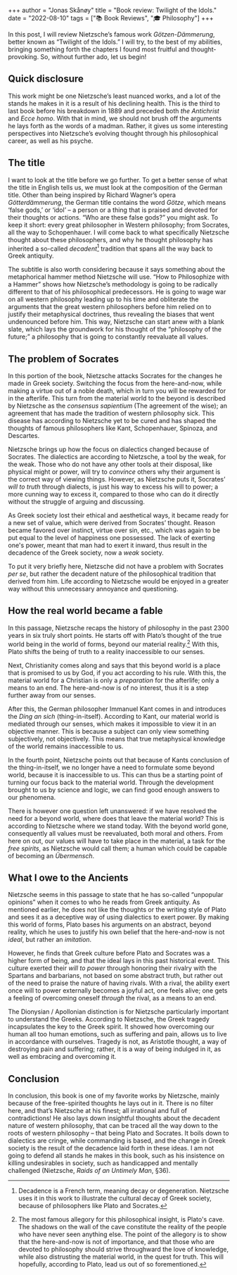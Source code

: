 +++ 
author = "Jonas Skånøy" 
title = "Book review: Twilight of the Idols." 
date = "2022-08-10" 
tags = ["📚 Book Reviews", "🎓 Philosophy"] 
+++

In this post, I will review Nietzsche’s famous work _Götzen-Dämmerung_, better known as “Twilight of the Idols.” I will try, to the best of my abilities, bringing something forth the chapters I found most fruitful and thought-provoking. So, without further ado, let us begin! 

 

## Quick disclosure 

 

This work might be one Nietzsche’s least nuanced works, and a lot of the stands he makes in it is a result of his declining health. This is the third to last book before his breakdown in 1889 and preceded both _the Antichrist_ and _Ecce homo_. With that in mind, we should not brush off the arguments he lays forth as the words of a madman. Rather, it gives us some interesting perspectives into Nietzsche’s evolving thought through his philosophical career, as well as his psyche. 

 

## The title 

 

I want to look at the title before we go further. To get a better sense of what the title in English tells us, we must look at the composition of the German title. Other than being inspired by Richard Wagner’s opera _Götterdämmerung_, the German title contains the word _Götze_, which means ‘false gods,’ or ‘idol’ – a person or a thing that is praised and devoted for their thoughts or actions. “Who are these false gods?” you might ask. To keep it short: every great philosopher in Western philosophy; from Socrates, all the way to Schopenhauer. I will come back to what specifically Nietzsche thought about these philosophers, and why he thought philosophy has inherited a so-called _decadent_[^1] tradition that spans all the way back to Greek antiquity. 

 

The subtitle is also worth considering because it says something about the metaphorical hammer method Nietzsche will use. “How to Philosophize with a Hammer” shows how Nietzsche’s methodology is going to be radically different to that of his philosophical predecessors. He is going to wage war on all western philosophy leading up to his time and obliterate the arguments that the great western philosophers before him relied on to justify their metaphysical doctrines, thus revealing the biases that went undenounced before him. This way, Nietzsche can start anew with a blank slate, which lays the groundwork for his thought of the “philosophy of the future;” a philosophy that is going to constantly reevaluate all values. 

 

## The problem of Socrates 

 

In this portion of the book, Nietzsche attacks Socrates for the changes he made in Greek society. Switching the focus from the here-and-now, while making a virtue out of a noble death, which in turn you will be rewarded for in the afterlife. This turn from the material world to the beyond is described by Nietzsche as the _consensus sapientium_ (The agreement of the wise); an agreement that has made the tradition of western philosophy sick. This disease has according to Nietzsche yet to be cured and has shaped the thoughts of famous philosophers like Kant, Schopenhauer, Spinoza, and Descartes. 

 

Nietzsche brings up how the focus on dialectics changed because of Socrates. The dialectics are according to Nietzsche, a tool by the weak, for the weak. Those who do not have any other tools at their disposal, like physical might or power, will try to _convince_ others why their argument is the correct way of viewing things. However, as Nietzsche puts it, Socrates’ _will to truth_ through dialects, is just his way to excess his will to power; a more cunning way to excess it, compared to those who can do it directly without the struggle of arguing and discussing. 

 

As Greek society lost their ethical and aesthetical ways, it became ready for a new set of value, which were derived from Socrates’ thought. Reason became favored over instinct, virtue over sin, etc., which was again to be put equal to the level of happiness one possessed. The lack of exerting one's power, meant that man had to exert it inward, thus result in the decadence of the Greek society, now a _weak_ society. 

 

To put it very briefly here, Nietzsche did not have a problem with Socrates _per se_, but rather the decadent nature of the philosophical tradition that derived from him. Life according to Nietzsche would be enjoyed in a greater way without this unnecessary annoyance and questioning. 

 

## How the real world became a fable 

 

In this passage, Nietzsche recaps the history of philosophy in the past 2300 years in six truly short points. He starts off with Plato’s thought of the true world being in the world of forms, beyond our material reality.[^2] With this, Plato shifts the being of truth to a reality inaccessible to our senses. 

 

Next, Christianity comes along and says that this beyond world is a place that is promised to us by God, if you act according to his rule. With this, the material world for a Christian is only a _preparation_ for the afterlife; only a means to an end. The here-and-now is of no interest, thus it is a step further away from our senses. 

After this, the German philosopher Immanuel Kant comes in and introduces the _Ding an sich_ (thing-in-itself). According to Kant, our material world is mediated through our senses, which makes it impossible to view it in an objective manner. This is because a subject can only view something subjectively, not objectively. This means that true metaphysical knowledge of the world remains inaccessible to us. 

 

In the fourth point, Nietzsche points out that because of Kants conclusion of the thing-in-itself, we no longer have a need to formulate some beyond world, because it is inaccessible to us. This can thus be a starting point of turning our focus back to the material world. Through the development brought to us by science and logic, we can find good enough answers to our phenomena. 

There is however one question left unanswered: if we have resolved the need for a beyond world, where does that leave the material world? This is according to Nietzsche where we stand today. With the beyond world gone, consequently all values must be reevaluated, both moral and others. From here on out, our values will have to take place in the material, a task for the _free spirits_, as Nietzsche would call them; a human which could be capable of becoming an _Übermensch_. 

 

## What I owe to the Ancients 

 

Nietzsche seems in this passage to state that he has so-called “unpopular opinions” when it comes to who he reads from Greek antiquity. As mentioned earlier, he does not like the thoughts or the writing style of Plato and sees it as a deceptive way of using dialectics to exert power. By making this world of forms, Plato bases his arguments on an abstract, beyond reality, which he uses to justify his own belief that the here-and-now is not _ideal_, but rather an _imitation_. 

However, he finds that Greek culture before Plato and Socrates was a higher form of being, and that the ideal lays in this past historical event. This culture exerted their _will to power_ through honoring their rivalry with the Spartans and barbarians, not based on some abstract truth, but rather out of the need to praise the nature of having rivals. With a rival, the ability exert once will to power externally becomes a joyful act, one feels alive; one gets a feeling of overcoming oneself _through_ the rival, as a means to an end. 

 

The Dionysian / Apollonian distinction is for Nietzsche particularly important to understand the Greeks. According to Nietzsche, the Greek tragedy incapsulates the key to the Greek spirit. It showed how overcoming our human all too human emotions, such as suffering and pain, allows us to live in accordance with ourselves. Tragedy is not, as Aristotle thought, a way of destroying pain and suffering; rather, it is a way of being indulged in it, as well as embracing and overcoming it. 

 

## Conclusion 

 

In conclusion, this book is one of my favorite works by Nietzsche, mainly because of the free-spirited thoughts he lays out in it. There is no filter here, and that’s Nietzsche at his finest; all irrational and full of contradictions! He also lays down insightful thoughts about the decadent nature of western philosophy, that can be traced all the way down to the roots of western philosophy – that being Plato and Socrates. It boils down to dialectics are cringe, while commanding is based, and the change in Greek society is the result of the decadence laid forth in these ideas. I am not going to defend all stands he makes in this book, such as his insistence on killing undesirables in society, such as handicapped and mentally challenged (Nietzsche, _Raids of an Untimely Man_, §36). 

 

[^1]: Decadence is a French term, meaning decay or degeneration. Nietzsche uses it in this work to illustrate the cultural decay of Greek society, because of philosophers like Plato and Socrates. 

[^2]: The most famous allegory for this philosophical insight, is Plato's cave. The shadows on the wall of the cave constitute the reality of the people who have never seen anything else. The point of the allegory is to show that the here-and-now is not of importance, and that those who are devoted to philosophy should strive throughward the love of knowledge, while also distrusting the material world, in the quest for truth. This will hopefully, according to Plato, lead us out of so forementioned. 

 
